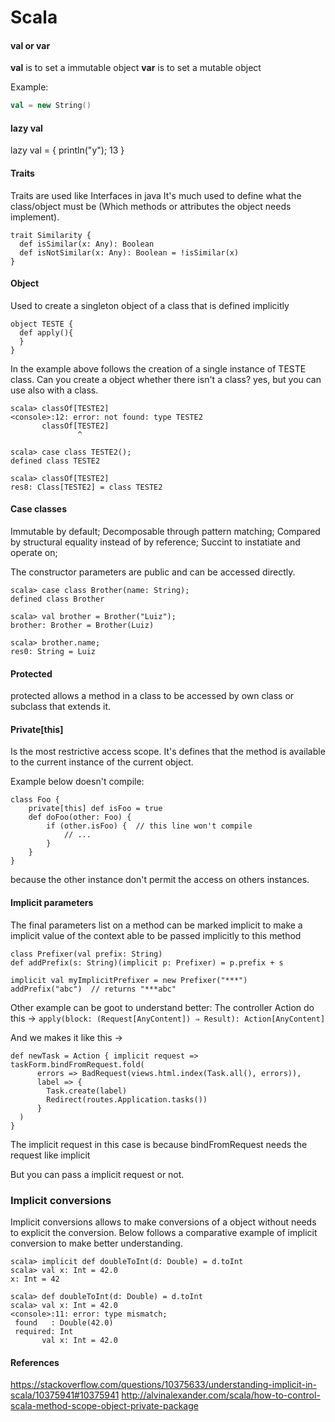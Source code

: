 # Scala

#### val or var
**val** is to set a immutable object
**var** is to set a mutable object

Example:

```scala
val = new String()
```

#### lazy val
lazy val = { println("y"); 13 }

#### Traits

Traits are used like Interfaces in java
It's much used to define what the class/object must be (Which methods or attributes the object needs implement).

```
trait Similarity {
  def isSimilar(x: Any): Boolean
  def isNotSimilar(x: Any): Boolean = !isSimilar(x)
}
```

#### Object

Used to create a singleton object of a class that is defined implicitly

```
object TESTE {
  def apply(){
  }
}
```

In the example above follows the creation of a single instance of TESTE class.
Can you create a object whether there isn't a class? yes, but you can use also with a class.

```
scala> classOf[TESTE2]
<console>:12: error: not found: type TESTE2
       classOf[TESTE2]
               ^

scala> case class TESTE2();
defined class TESTE2

scala> classOf[TESTE2]
res8: Class[TESTE2] = class TESTE2
```

#### Case classes

Immutable by default;
Decomposable through pattern matching;
Compared by structural equality instead of by reference;
Succint to instatiate and operate on;

The constructor parameters are public and can be accessed directly.

```
scala> case class Brother(name: String);
defined class Brother

scala> val brother = Brother("Luiz");
brother: Brother = Brother(Luiz)

scala> brother.name;
res0: String = Luiz

```
#### Protected

protected allows a method in a class to be accessed by own class or subclass that extends it.

#### Private[this]

Is the most restrictive access scope.
It's defines that the method is available to the current instance of the current object.

Example below doesn't compile:
```
class Foo {
    private[this] def isFoo = true
    def doFoo(other: Foo) {
        if (other.isFoo) {  // this line won't compile
            // ...
        }
    }
}
```

because the other instance don't permit the access on others instances.

#### Implicit parameters

The final parameters list on a method can be marked implicit to make a implicit value of the context able to be passed implicitly to this method

```
class Prefixer(val prefix: String)
def addPrefix(s: String)(implicit p: Prefixer) = p.prefix + s

implicit val myImplicitPrefixer = new Prefixer("***")
addPrefix("abc")  // returns "***abc"
```

Other example can be goot to understand better:
The controller Action do this ->
  ```apply(block: (Request[AnyContent]) ⇒ Result): Action[AnyContent]```

And we makes it like this ->
  ```
  def newTask = Action { implicit request =>
  taskForm.bindFromRequest.fold(
        errors => BadRequest(views.html.index(Task.all(), errors)),
        label => {
          Task.create(label)
          Redirect(routes.Application.tasks())
        } 
    )
  }
  ```

The implicit request in this case is because bindFromRequest needs the request like implicit

But you can pass a implicit request or not.

### Implicit conversions

Implicit conversions allows to make conversions of a object without needs to explicit the conversion.
Below follows a comparative example of implicit conversion to make better understanding.

```
scala> implicit def doubleToInt(d: Double) = d.toInt
scala> val x: Int = 42.0
x: Int = 42
```

```
scala> def doubleToInt(d: Double) = d.toInt
scala> val x: Int = 42.0
<console>:11: error: type mismatch;
 found   : Double(42.0)
 required: Int
       val x: Int = 42.0
```

#### References

https://stackoverflow.com/questions/10375633/understanding-implicit-in-scala/10375941#10375941
http://alvinalexander.com/scala/how-to-control-scala-method-scope-object-private-package
